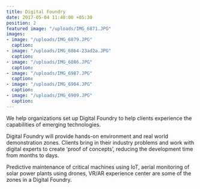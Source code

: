 ```yaml
---
title: Digital Foundry
date: 2017-05-04 11:40:00 +05:30
position: 2
featured image: "/uploads/IMG_6871.JPG"
images:
- image: "/uploads/IMG_6879.JPG"
  caption: 
- image: "/uploads/IMG_6864-23ad2a.JPG"
  caption: 
- image: "/uploads/IMG_6886.JPG"
  caption: 
- image: "/uploads/IMG_6987.JPG"
  caption: 
- image: "/uploads/IMG_6904.JPG"
  caption: 
- image: "/uploads/IMG_6909.JPG"
  caption: 
---
```


We help organizations set up Digital Foundry to help clients experience the capabilities of emerging technologies. 

Digital Foundry will provide hands-on environment and real world demonstration zones. Clients bring in their industry problems and work with digital experts to create ‘proof of concepts’, reducing the development time from months to days.

Predictive maintenance of critical machines using IoT, aerial monitoring of solar power plants using drones, VR/AR experience center are some of the zones in a Digital Foundry.